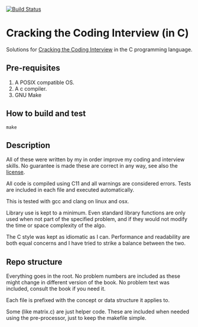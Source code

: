 [![Build Status](https://api.travis-ci.org/mariusfeteanu/cci.svg?branch=master)](https://travis-ci.org/mariusfeteanu/cci)

# Cracking the Coding Interview (in C)

Solutions for [Cracking the Coding Interview](http://www.amazon.com/Cracking-Coding-Interview-6th-Edition/dp/0984782850) in the C programming language.

## Pre-requisites
1. A POSIX compatible OS.
2. A c compiler.
3. GNU Make

## How to build and test

`make`

## Description

All of these were written by my in order improve my coding and interview skills. No guarantee is made these are correct in any way, see also the [license](LICENSE).

All code is compiled using C11 and all warnings are considered errors. Tests are included in each file and executed automatically.

This is tested with gcc and clang on linux and osx.

Library use is kept to a minimum. Even standard library functions are only used when not part of the specified problem, and if they would not modify the time or space complexity of the algo.

The C style was kept as idiomatic as I can. Performance and readability are both equal concerns and I have tried to strike a balance between the two.

## Repo structure

Everything goes in the root. No problem numbers are included as these might change in different version of the book. No problem text was included, consult the book if you need it.

Each file is prefixed with the concept or data structure it applies to.

Some (like matrix.c) are just helper code. These are included when needed using the pre-processor, just to keep the makefile simple.
